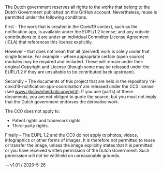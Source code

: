The Dutch government reserves all rights to the works that belong to the Dutch Government published on this GitHub account. Nevertheless, reuse is permitted under the following conditions.

First - The work that is created in the Covid19 context, such as the notification app, is available under the EUPL/1.2 license; and any outside contributions to it are under an individual Committer License Agreement (iCLA) that references this license explicitly.

However - that does not mean that all (derived) work is solely under that single license. For example - where appropriate certain (open source) modules may be required and included. These will remain under their original Copyright and License (though some may be released under the EUPL/1.2 if they are unsuitable to be contributed back upstream).

Secondly – The documents of this project that are held in the repository ‘nl-covid19-notification-app-coordination’ are released under the CC0 license (see www.rijksoverheid.nl/copyright). If you use (parts) of these documents, you are not obliged to quote the source, but you must not imply that the Dutch government endorses the derivative work.

The CC0 does not apply to:
 
- Patent rights and trademark rights.
- Third-party rights. 
 
Finally – The EUPL 1.2 and the CC0 do not apply to photos, videos, infographics or other forms of images. It is therefore not permitted to reuse or transfer the image, unless the image explicitly states that it is permitted or you have received written permission of the Dutch Government. Such permission will not be withheld on unreasonable grounds.

-- 
v1.01 / 2020-5-26
